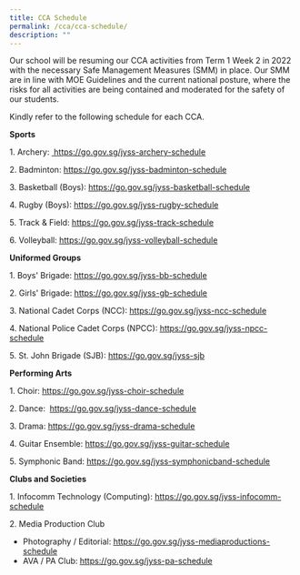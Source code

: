 ```yaml
---
title: CCA Schedule
permalink: /cca/cca-schedule/
description: ""
---
```



<p>Our school will be resuming our CCA activities from Term 1 Week 2 in 2022 with the necessary Safe Management Measures (SMM) in place. Our SMM are in line with MOE Guidelines and the current national posture, where the risks for all activities are being contained and moderated for the safety of our students.</p>
<p>Kindly refer to the following schedule for each CCA.</p>
<p><strong>Sports</strong></p>
<p>1. Archery:  <u><a href="https://go.gov.sg/jyss-archery-schedule-2021" target="_blank" rel="noopener">&nbsp;</a><a href="https://go.gov.sg/jyss-archery-schedule">https://go.gov.sg/jyss-archery-schedule</a></u></p>
<p>2. Badminton: <u><a href="https://go.gov.sg/jyss-badminton-schedul">https://go.gov.sg/jyss-badminton-schedule</a></u></p>
<p>3. Basketball (Boys): <u><a href="https://go.gov.sg/jyss-basketball-schedule">https://go.gov.sg/jyss-basketball-schedule</a></u></p>
<p>4. Rugby (Boys): <a href="https://go.gov.sg/jyss-rugby-schedule-2022" target="_blank" rel="noopener">https://go.gov.sg/jyss-rugby-schedule</a></p>
<p>5. Track &amp; Field: <u><a href="https://go.gov.sg/jyss-track-schedule">https://go.gov.sg/jyss-track-schedule</a></u></p>
<p>6. Volleyball: <u><a href="https://go.gov.sg/jyss-volleyball-schedule">https://go.gov.sg/jyss-volleyball-schedule</a></u></p>
<p><strong>Uniformed Groups</strong></p>
<p>1. Boys' Brigade: <u><a href="https://go.gov.sg/jyss-bb-schedule">https://go.gov.sg/jyss-bb-schedule</a></u></p>
<p>2. Girls' Brigade: <u><a href="https://go.gov.sg/jyss-gb-schedule-2021" target="_blank" rel="noopener">https://go.gov.sg/jyss-gb-schedule</a><br /></u></p>
<p>3. National Cadet Corps (NCC): <u><a href="https://go.gov.sg/jyss-ncc-schedule">https://go.gov.sg/jyss-ncc-schedule</a></u></p>
<p>4. National Police Cadet Corps (NPCC): <u><a href="https://go.gov.sg/jyss-npcc-schedule">https://go.gov.sg/jyss-npcc-schedule</a></u></p>
<p>5. St. John Brigade (SJB): <u><a href="https://go.gov.sg/jyss-sjb">https://go.gov.sg/jyss-sjb</a></u></p>
<p><strong>Performing Arts</strong></p>
<p>1. Choir: <u><a href="https://go.gov.sg/jyss-choir-schedule">https://go.gov.sg/jyss-choir-schedule</a></u></p>
<p>2. Dance: &nbsp;<u><a href="https://go.gov.sg/jyss-dance-schedule">https://go.gov.sg/jyss-dance-schedule</a></u></p>
<p>3. Drama: <u><a href="https://go.gov.sg/jyss-drama-schedule">https://go.gov.sg/jyss-drama-schedule</a></u></p>
<p>4. Guitar Ensemble: <u><a href="https://go.gov.sg/jyss-guitar-schedule">https://go.gov.sg/jyss-guitar-schedule</a></u></p>
<p>5. Symphonic Band: <u><a href="https://go.gov.sg/jyss-symphonicband-schedule-2021" target="_blank" rel="noopener">https://go.gov.sg/jyss-symphonicband-schedule</a></u></p>
<p><strong>Clubs and Societies</strong></p>
<p>1. Infocomm Technology (Computing): <u><a href="https://go.gov.sg/jyss-infocomm-schedule">https://go.gov.sg/jyss-infocomm-schedule</a></u></p>
<p>2. Media Production Club</p>
<ul>
<li>Photography / Editorial: <u><a href="https://go.gov.sg/jyss-mediaproductions-schedule">https://go.gov.sg/jyss-mediaproductions-schedule</a></u></li>
<li>AVA / PA Club: <a href="https://go.gov.sg/jyss-pa-schedule-2021" target="_blank" rel="noopener"><u>https://go.gov.sg/jyss-pa-schedule</u></a></li>
</ul>